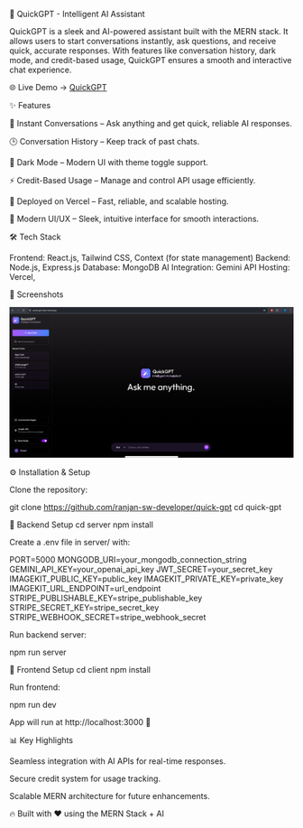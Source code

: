 🤖 QuickGPT - Intelligent AI Assistant

QuickGPT is a sleek and AI-powered assistant built with the MERN stack.
It allows users to start conversations instantly, ask questions, and receive quick, accurate responses.
With features like conversation history, dark mode, and credit-based usage, QuickGPT ensures a smooth and interactive chat experience.

🌐 Live Demo → [QuickGPT](https://quick-gpt-fawn.vercel.app/)

✨ Features

💬 Instant Conversations – Ask anything and get quick, reliable AI responses.

🕒 Conversation History – Keep track of past chats.

🌙 Dark Mode – Modern UI with theme toggle support.

⚡ Credit-Based Usage – Manage and control API usage efficiently.

🚀 Deployed on Vercel – Fast, reliable, and scalable hosting.

🎨 Modern UI/UX – Sleek, intuitive interface for smooth interactions.

🛠️ Tech Stack

Frontend: React.js, Tailwind CSS, Context (for state management)
Backend: Node.js, Express.js
Database: MongoDB
AI Integration: Gemini API
Hosting: Vercel,

📸 Screenshots

![alt text](quick_gpt.png)

⚙️ Installation & Setup

Clone the repository:

git clone https://github.com/ranjan-sw-developer/quick-gpt
cd quick-gpt

🔹 Backend Setup
cd server
npm install

Create a .env file in server/ with:

PORT=5000
MONGODB_URI=your_mongodb_connection_string
GEMINI_API_KEY=your_openai_api_key
JWT_SECRET=your_secret_key
IMAGEKIT_PUBLIC_KEY=public_key
IMAGEKIT_PRIVATE_KEY=private_key
IMAGEKIT_URL_ENDPOINT=url_endpoint
STRIPE_PUBLISHABLE_KEY=stripe_publishable_key
STRIPE_SECRET_KEY=stripe_secret_key
STRIPE_WEBHOOK_SECRET=stripe_webhook_secret

Run backend server:

npm run server

🔹 Frontend Setup
cd client
npm install

Run frontend:

npm run dev

App will run at http://localhost:3000
🚀

📊 Key Highlights

Seamless integration with AI APIs for real-time responses.

Secure credit system for usage tracking.

Scalable MERN architecture for future enhancements.

🔥 Built with ❤️ using the MERN Stack + AI
